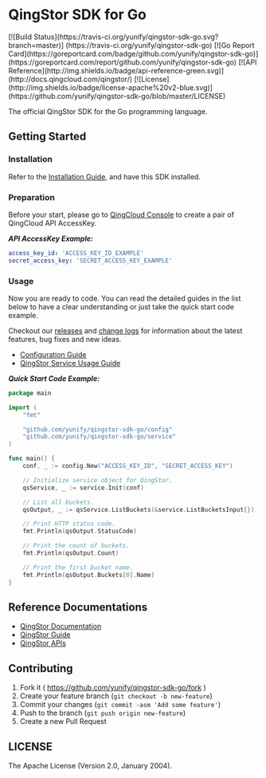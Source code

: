 # QingStor SDK for Go

<span style="display: inline-block">
[![Build Status](https://travis-ci.org/yunify/qingstor-sdk-go.svg?branch=master)]
(https://travis-ci.org/yunify/qingstor-sdk-go)
[![Go Report Card](https://goreportcard.com/badge/github.com/yunify/qingstor-sdk-go)]
(https://goreportcard.com/report/github.com/yunify/qingstor-sdk-go)
[![API Reference](http://img.shields.io/badge/api-reference-green.svg)]
(http://docs.qingcloud.com/qingstor/)
[![License](http://img.shields.io/badge/license-apache%20v2-blue.svg)]
(https://github.com/yunify/qingstor-sdk-go/blob/master/LICENSE)
</span>

The official QingStor SDK for the Go programming language.

## Getting Started

### Installation

Refer to the [Installation Guide](docs/installation.md), and have this SDK installed.

### Preparation

Before your start, please go to [QingCloud Console](https://console.qingcloud.com/access_keys/) to create a pair of QingCloud API AccessKey.

___API AccessKey Example:___

``` yaml
access_key_id: 'ACCESS_KEY_ID_EXAMPLE'
secret_access_key: 'SECRET_ACCESS_KEY_EXAMPLE'
```

### Usage

Now you are ready to code. You can read the detailed guides in the list below to have a clear understanding or just take the quick start code example.

Checkout our [releases](https://github.com/yunify/qingstor-sdk-go/releases) and [change logs](https://github.com/yunify/qingstor-sdk-go/blob/master/CHANGELOGS) for information about the latest features, bug fixes and new ideas.

- [Configuration Guide](docs/configuration.md)
- [QingStor Service Usage Guide](docs/qingstor_service_usage.md)

___Quick Start Code Example:___

``` go
package main

import (
	"fmt"

	"github.com/yunify/qingstor-sdk-go/config"
	"github.com/yunify/qingstor-sdk-go/service"
)

func main() {
	conf, _ := config.New("ACCESS_KEY_ID", "SECRET_ACCESS_KEY")

	// Initialize service object for QingStor.
	qsService, _ := service.Init(conf)

	// List all buckets.
	qsOutput, _ := qsService.ListBuckets(&service.ListBucketsInput{})

	// Print HTTP status code.
	fmt.Println(qsOutput.StatusCode)

	// Print the count of buckets.
	fmt.Println(qsOutput.Count)

	// Print the first bucket name.
	fmt.Println(qsOutput.Buckets[0].Name)
}
```

## Reference Documentations

- [QingStor Documentation](https://docs.qingcloud.com/qingstor/index.html)
- [QingStor Guide](https://docs.qingcloud.com/qingstor/guide/index.html)
- [QingStor APIs](https://docs.qingcloud.com/qingstor/api/index.html)

## Contributing

1. Fork it ( https://github.com/yunify/qingstor-sdk-go/fork )
2. Create your feature branch (`git checkout -b new-feature`)
3. Commit your changes (`git commit -asm 'Add some feature'`)
4. Push to the branch (`git push origin new-feature`)
5. Create a new Pull Request

## LICENSE

The Apache License (Version 2.0, January 2004).
